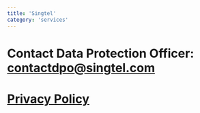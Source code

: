 ```yaml
---
title: 'Singtel'
category: 'services'
---
```


# Contact Data Protection Officer: contactdpo@singtel.com

# [Privacy Policy](https://www.singtel.com/data-protection)
